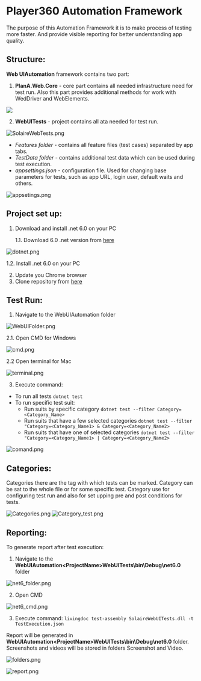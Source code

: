# Player360 Automation Framework

The purpose of this Automation Framework it is to make process of testing more faster. And provide visible reporting for
better understanding app quality.

## Structure:

**Web UIAutomation** framework contains two part:

1. **PlanA.Web.Core** - core part contains all needed infrastructure need for test run. Also this part provides
   additional methods for work with WedDriver and WebElements.

![](/Readme/PlanACore.png)

2. **<ProjectName>WebUITests** - project contains all ata needed for test run.

![SolaireWebTests.png](/Readme/WebTests.png)

- _Features folder_ - contains all feature files (test cases) separated by app tabs.
- _TestData folder_ - contains additional test data which can be used during test execution.
- _appsettings.json_ - configuration file. Used for changing base parameters for tests, such as app URL, login user,
  default waits and others.

![appsetings.png](/Readme/appsetings.png)

## Project set up:

1. Download and install .net 6.0 on your PC

   1.1. Download 6.0 .net version from [here](https://dotnet.microsoft.com/en-us/download/dotnet/6.0)
  
![dotnet.png](/Readme/dotnet.png)

   1.2. Install .net 6.0 on your PC

2. Update you Chrome browser
3. Clone repository from  [here](https://bitbucket.org/solaireresortcasino/solairewebuiautomation/src/master/)

## Test Run:

1. Navigate to the <ProjectName>WebUIAutomation folder
   
![WebUIFolder.png](/Readme/WebUIFolder.png)

2.1. Open CMD for Windows

![cmd.png](/Readme/cmd.png)

2.2 Open terminal for Mac

![terminal.png](/Readme/terminal.jpg)

3. Execute command:

- To run all tests `dotnet test`
- To run specific test suit:
    - Run suits by specific category `dotnet test --filter Category=<Category_Name>`
    - Run suits that have a few selected
      categories `dotnet test --filter "Category=<Category_Name1> & Category=<Category_Name2>`
    - Run suits that have one of selected
      categories `dotnet test --filter "Category=<Category_Name1> | Category=<Category_Name2>`

![comand.png](/Readme/comand.png)

## Categories:

Categories there are the tag with which tests can be marked. Category can be sat to the whole file or for some specific
test.
Category use for configuring test run and also for set upping pre and post conditions for tests.

![Categories.png](/Readme/Categories.png)
![Category_test.png](/Readme/Category_test.png)

## Reporting:

To generate report after test execution:
1. Navigate to the **<ProjectName>WebUIAutomation\<ProjectName>WebUITests\bin\Debug\net6.0** folder

![net6_folder.png](/Readme/net6_folder.png)

2. Open CMD

![net6_cmd.png](/Readme/net6_cmd.png)

3. Execute command: `livingdoc test-assembly SolaireWebUITests.dll -t TestExecution.json`

Report will be generated in **<ProjectName>WebUIAutomation\<ProjectName>WebUITests\bin\Debug\net6.0** folder. Screenshots and videos will be stored in folders Screenshot and Video.

![folders.png](/Readme/folders.png)

![report.png](/Readme/report.png)

